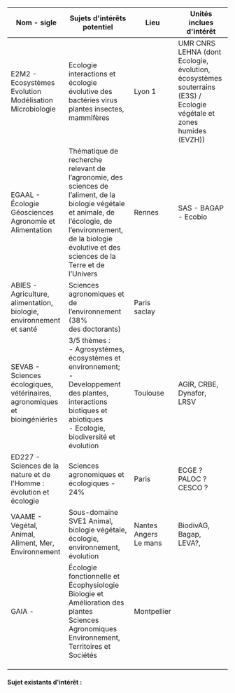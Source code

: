 

| Nom - sigle                                                                | Sujets d'intérêts potentiel                                                                                                                                                                                             | Lieu                        | Unités inclues d'intérêt                                                                                              |
| -------------------------------------------------------------------------- | ----------------------------------------------------------------------------------------------------------------------------------------------------------------------------------------------------------------------- | --------------------------- | --------------------------------------------------------------------------------------------------------------------- |
| E2M2 - Ecosystèmes Evolution Modélisation Microbiologie                    | Ecologie interactions et écologie évolutive des bactéries virus plantes insectes, mammifères                                                                                                                            | Lyon 1                      | UMR CNRS LEHNA (dont  Ecologie, évolution, écosystèmes souterrains (E3S) / Ecologie végétale et zones humides (EVZH)) |
| EGAAL - Écologie Géosciences Agronomie et Alimentation                     | Thématique de recherche relevant de l’agronomie, des sciences de l’aliment, de la biologie végétale et animale, de l’écologie, de l’environnement, de la biologie évolutive et des sciences de la Terre et de l’Univers | Rennes                      | SAS - BAGAP - Ecobio                                                                                                  |
| ABIES - Agriculture, alimentation, biologie, environnement et santé        | Sciences agronomiques et de l’environnement (38% des doctorants)                                                                                                                                                        | Paris saclay                |                                                                                                                       |
| SEVAB - Sciences écologiques, vétérinaires, agronomiques et bioingéniéries | 3/5 thèmes : <br>- Agrosystèmes, écosystèmes et environnement;<br>- Developpement des plantes, interactions biotiques et abiotiques<br>- Ecologie, biodiversité et évolution                                            | Toulouse                    | AGIR, CRBE, Dynafor, LRSV                                                                                             |
| ED227 - Sciences de la nature et de l'Homme : évolution et écologie        | Sciences agronomiques et écologiques - 24%                                                                                                                                                                              | Paris                       | ECGE ? PALOC ? CESCO ?                                                                                                |
| VAAME - Végétal, Animal, Aliment, Mer, Environnement                       | Sous-domaine SVE1 Animal, biologie végétale, écologie, environnement, évolution                                                                                                                                         | Nantes<br>Angers<br>Le mans | BiodivAG, Bagap, LEVA?,                                                                                               |
| GAIA -                                                                     | Écologie fonctionnelle et Écophysiologie<br>Biologie et Amélioration des plantes<br>Sciences Agronomiques<br>Environnement, Territoires et Sociétés                                                                     | Montpellier                 |                                                                                                                       |
|                                                                            |                                                                                                                                                                                                                         |                             |                                                                                                                       |
|                                                                            |                                                                                                                                                                                                                         |                             |                                                                                                                       |
|                                                                            |                                                                                                                                                                                                                         |                             |                                                                                                                       |



#### Sujet existants d'intérêt : 
